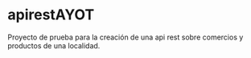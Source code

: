 # apirestAYOT
Proyecto de prueba para la creación de una api rest sobre comercios y productos de una localidad.
